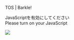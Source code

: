 TOS | Barkle!

JavaScriptを有効にしてください  
Please turn on your JavaScript

![](/static-assets/splash.png?1730400940579)